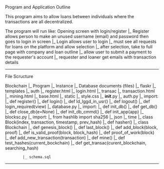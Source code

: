 Program and Application Outline

This program aims to allow loans between individuals where the transactions are all decentralized. 

The program will run like:
	Opening screen with login/register
		|_ Register allows person to make an unused username (email) and password then goes to login in screen
		|_ Login allows user to login
			|_ must see all requests for loans on the platform and allow selection
				|_ after selection, take to full page with company and loan outline
					|_ allow user to submit a payment to the requester's account
						|_ requester and loaner get emails with transaction details
		
__________________________________________________________________________________________________________________________________________________________________________________________________________________________________________________________________________________________________________________

File Scructure

Blockchain
	|_ Program
		|_ Instance
			|_ Database documents (files)
		|_ flaskr
			|_ templates
				|_ auth
					|_ register.html
					|_ login.html
				|_ transac
					|_ transaction.html
					|_ mining.html
				|_ base.html
			|_ static
				|_  style.css
			|_ __init__.py
			|_ auth.py
				|_ import: 
				|_ def register()
				|_ def login()
				|_ def ld_lggd_in_usr()
				|_ def logout()
				|_ def login_required(view)
			|_ database.py
				|_ import:
				|_ def init_db()
				|_ def get_db()
				|_ def close_db(e=None)
				|_ def init_db_cmmd()
				|_ def init_app(app)
			|_ blocksc.py
				|_ import: 
					|_ from hashlib import sha256
					|_ json
					|_ time
				|_ class Block(index, transaction, timestamp, prev_hash)
					|_ def hasher()
				|_ class Blockchain
					|_ def genesis_block()
					|_ def last_block()
					|_ def add_block(block, proof)
					|_ def is_valid_proof(block, block_hash)
					|_ def proof_of_work(block)
					|_ def add_new_transaction(transaction)
					|_ def mine()
					|_ def test_hashes(current_bockchain)
					|_ def get_transac(curent_blockchain, searching_hash)
					
			|_ schema.sql
			
__________________________________________________________________________________________________________________________________________________________________________________________________________________________________________________________________________________________________________________			
					

